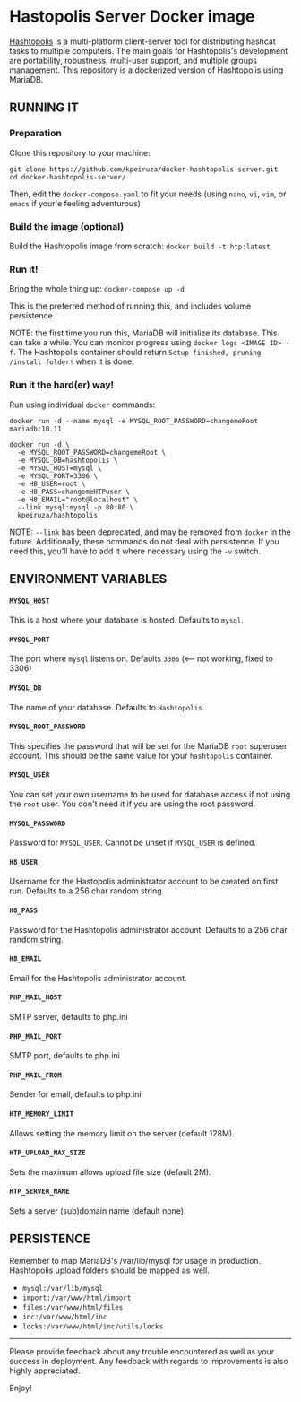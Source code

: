# Hastopolis Server Docker image

[Hashtopolis](https://github.com/hashtopolis/server) is a multi-platform client-server tool for distributing hashcat tasks to multiple computers. The main goals for Hashtopolis's development are portability, robustness, multi-user support, and multiple groups management. This repository is a dockerized version of Hashtopolis using MariaDB.

## RUNNING IT

### Preparation
Clone this repository to your machine:

```
git clone https://github.com/kpeiruza/docker-hashtopolis-server.git
cd docker-hashtopolis-server/
```

Then, edit the `docker-compose.yaml` to fit your needs (using `nano`, `vi`, `vim`, or `emacs` if your'e feeling adventurous)

### Build the image (optional)
Build the Hashtopolis image from scratch:
`docker build -t htp:latest`

### Run it!
Bring the whole thing up:
`docker-compose up -d`

This is the preferred method of running this, and includes volume persistence.

NOTE: the first time you run this, MariaDB will initialize its database. This can take a while. You can monitor progress using `docker logs <IMAGE ID> -f`. The Hashtopolis container should return `Setup finished, pruning /install folder!` when it is done.

### Run it the hard(er) way!
Run using individual `docker` commands:

`docker run -d --name mysql -e MYSQL_ROOT_PASSWORD=changemeRoot mariadb:10.11`

```
docker run -d \
  -e MYSQL_ROOT_PASSWORD=changemeRoot \
  -e MYSQL_DB=hashtopolis \
  -e MYSQL_HOST=mysql \
  -e MYSQL_PORT=3306 \
  -e H8_USER=root \
  -e H8_PASS=changemeHTPuser \
  -e H8_EMAIL="root@localhost" \
  --link mysql:mysql -p 80:80 \
  kpeiruza/hashtopolis
```

NOTE: `--link` has been deprecated, and may be removed from `docker` in the future. Additionally, these ocmmands do not deal with persistence. If you need this, you'll have to add it where necessary using the `-v` switch. 

## ENVIRONMENT VARIABLES

#### `MYSQL_HOST`
This is a host where your database is hosted. Defaults to `mysql`.

#### `MYSQL_PORT`
The port where `mysql` listens on. Defaults `3306` (<-- not working, fixed to 3306)

#### `MYSQL_DB`
The name of your database. Defaults to `Hashtopolis`.

#### `MYSQL_ROOT_PASSWORD`
This specifies the password that will be set for the MariaDB `root` superuser account. This should be the same value for your `hashtopolis` container.

#### `MYSQL_USER`
You can set your own username to be used for database access if not using the `root` user. You don't need it if you are using the root password.

#### `MYSQL_PASSWORD`
Password for `MYSQL_USER`. Cannot be unset if `MYSQL_USER` is defined.

#### `H8_USER`
Username for the Hastopolis administrator account to be created on first run. Defaults to a 256 char random string.

#### `H8_PASS`
Password for the Hashtopolis administrator account. Defaults to a 256 char random string.

#### `H8_EMAIL`
Email for the Hashtopolis administrator account.

#### `PHP_MAIL_HOST`
SMTP server, defaults to php.ini

#### `PHP_MAIL_PORT`
SMTP port, defaults to php.ini

#### `PHP_MAIL_FROM`
Sender for email, defaults to php.ini

#### `HTP_MEMORY_LIMIT`
Allows setting the memory limit on the server (default 128M).

#### `HTP_UPLOAD_MAX_SIZE`
Sets the maximum allows upload file size (default 2M).

#### `HTP_SERVER_NAME`
Sets a server (sub)domain name (default none).

## PERSISTENCE

Remember to map MariaDB's /var/lib/mysql for usage in production. Hashtopolis upload folders should be mapped as well.

- `mysql:/var/lib/mysql`
- `import:/var/www/html/import`
- `files:/var/www/html/files`
- `inc:/var/www/html/inc`
- `locks:/var/www/html/inc/utils/locks`

-------------------------
Please provide feedback about any trouble encountered as well as your success in deployment. Any feedback with regards to improvements is also highly appreciated.

Enjoy!
